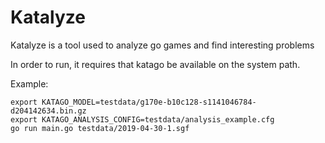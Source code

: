 # Katalyze

Katalyze is a tool used to analyze go games and find interesting problems

In order to run, it requires that katago be available on the system path.

Example:
```
export KATAGO_MODEL=testdata/g170e-b10c128-s1141046784-d204142634.bin.gz
export KATAGO_ANALYSIS_CONFIG=testdata/analysis_example.cfg
go run main.go testdata/2019-04-30-1.sgf
```
